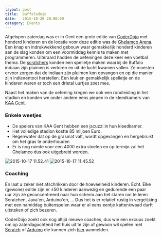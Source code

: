 ```yaml
---
layout: post
title:  Buffalodojo
date:   2015-10-20 20:00:00
category: Events
---
```


Afgelopen zaterdag was er in Gent een grote editie van <a href="http://coderdojobelgium.be/nl">CoderDojo</a> met honderd kinderen en de locatie voor deze editie was de <a href="http://www.kaagent.be/stadion/">Ghelamco Arena</a>. Een knap en indrukwekkend gebouw waar gemakkelijk honderd kinderen aan de slag konden om een voormiddag kennis te maken met programmeren. Uiteraard hadden de oefeningen deze keer een voetbal thema. De <a href="https://scratch.mit.edu/">scratchers</a> konden een spelletje maken waarbij de Buffalo indiaan zijn pluimen is verloren en uit de lucht kwamen vallen. Ze moesten ervoor zorgen dat de indiaan zijn pluimen kon opvangen en op die manier zijn indianentooi herstellen. Een leuk en gemakkelijk spelletje en de kinderen waren er toch een drietal uurtjes zoet mee.

Naast het maken van de oefening kregen we ook een rondleiding in het stadion en konden we onder andere eens piepen in de kleedkamers van <a href="http://www.kaagent.be/">KAA Gent</a>.

### Enkele weetjes

<ul>
  <li>De spelers van KAA Gent hebben een jacuzzi in hun kleedkamer.</li>
  <li>Het volledige stadion kostte 85 miljoen Euro.</li>
  <li>Regenwater dat op de grasmat valt, wordt opgevangen en hergebruikt om het gras te onderhouden</li>
  <li>Er is nog ruimte voor een 4000 extra stoelen en op termijn zal het Ghelamco dus ook uitgebreid worden.</li>
</ul>

<img src="http://sophiedebrabander.be/wp-content/uploads/2015/10/2015-10-17-11.52.41.jpg" alt="2015-10-17 11.52.41" />
<img src="http://sophiedebrabander.be/wp-content/uploads/2015/10/2015-10-17-11.45.52.jpg" alt="2015-10-17 11.45.52" />

### Coaching

En laat u zeker niet afschrikken door de hoeveelheid kinderen. Echt. Elke (gewone) editie zijn er ±50 kinderen aanwezig en gedurende een paar uur zijn ze geconcentreerd naar hun scherm aan het staren om te leren Scratchen, Java'en, Arduino'en, ... Dus het is er relatief rustig in vergelijking met een namiddag buitenspelen waar er al eens eentje kattenkwaad durft uitsteken of zich bezeren.
<div class="c-cta c-cta--blog">
  CoderDojo zoekt ook nog altijd nieuwe coaches, dus wie een excuus zoekt om op zaterdagochtend het huis uit te zijn of gewoon wil spelen met <a href="https://scratch.mit.edu/">Scratch</a> of <a href="https://www.arduino.cc/">Arduino</a> die kunnen zich <a href="http://coderdojobelgium.be/nl/inschrijven-als-mentor">hier</a> aanmelden.
</div>
